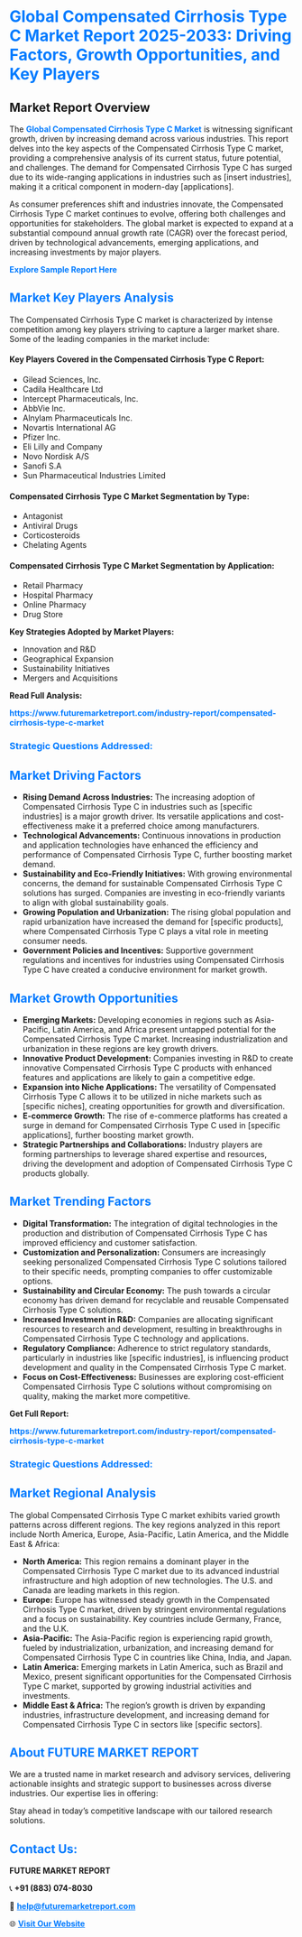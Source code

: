 <h1 style="color: #007BFF;">Global Compensated Cirrhosis Type C Market Report 2025-2033: Driving Factors, Growth Opportunities, and Key Players</h1>

<section id="overview">
<h2>Market Report Overview</h2>
<p>The <a href="https://www.futuremarketreport.com/industry-report/compensated-cirrhosis-type-c-market" style="color: #007BFF; text-decoration: none;"><strong>Global Compensated Cirrhosis Type C Market</strong></a> is witnessing significant growth, driven by increasing demand across various industries. This report delves into the key aspects of the Compensated Cirrhosis Type C market, providing a comprehensive analysis of its current status, future potential, and challenges. The demand for Compensated Cirrhosis Type C has surged due to its wide-ranging applications in industries such as [insert industries], making it a critical component in modern-day [applications].</p>
<p>As consumer preferences shift and industries innovate, the Compensated Cirrhosis Type C market continues to evolve, offering both challenges and opportunities for stakeholders. The global market is expected to expand at a substantial compound annual growth rate (CAGR) over the forecast period, driven by technological advancements, emerging applications, and increasing investments by major players.</p>
</section>

<section id="overview">
<p><a href="https://www.futuremarketreport.com/request-sample/reportId=78905" style="color: #007BFF; text-decoration: none;"><strong>Explore Sample Report Here</strong></a></p>
</section>

<section id="key-players">
<h2 style="color: #007BFF;">Market Key Players Analysis</h2>
<p>The Compensated Cirrhosis Type C market is characterized by intense competition among key players striving to capture a larger market share. Some of the leading companies in the market include:</p>
<h4>Key Players Covered in the Compensated Cirrhosis Type C Report:</h4>
<ul><li>Gilead Sciences, Inc.</li><li>Cadila Healthcare Ltd</li><li>Intercept Pharmaceuticals, Inc.</li><li>AbbVie Inc.</li><li>Alnylam Pharmaceuticals Inc.</li><li>Novartis International AG</li><li>Pfizer Inc.</li><li>Eli Lilly and Company</li><li>Novo Nordisk A/S</li><li>Sanofi S.A</li><li>Sun Pharmaceutical Industries Limited</li></ul>
<h4>Compensated Cirrhosis Type C Market Segmentation by Type:</h4>
<ul><li>Antagonist</li><li>Antiviral Drugs</li><li>Corticosteroids</li><li>Chelating Agents</li></ul>

<h4>Compensated Cirrhosis Type C Market Segmentation by Application:</h4>
<ul><li>Retail Pharmacy</li><li>Hospital Pharmacy</li><li>Online Pharmacy</li><li>Drug Store</li></ul>
<p><strong>Key Strategies Adopted by Market Players:</strong></p>
<ul>
<li>Innovation and R&D</li>
<li>Geographical Expansion</li>
<li>Sustainability Initiatives</li>
<li>Mergers and Acquisitions</li>
</ul>
</section>

<section>
<p><strong>Read Full Analysis: </strong></p><a href="https://www.futuremarketreport.com/industry-report/compensated-cirrhosis-type-c-market" style="color: #007BFF; text-decoration: none;"><strong>https://www.futuremarketreport.com/industry-report/compensated-cirrhosis-type-c-market</strong></a>
<h3 style="color: #007BFF;">Strategic Questions Addressed:</h3>
</section>

<section id="driving-factors">
<h2 style="color: #007BFF;">Market Driving Factors</h2>
<ul>
<li><strong>Rising Demand Across Industries:</strong> The increasing adoption of Compensated Cirrhosis Type C in industries such as [specific industries] is a major growth driver. Its versatile applications and cost-effectiveness make it a preferred choice among manufacturers.</li>
<li><strong>Technological Advancements:</strong> Continuous innovations in production and application technologies have enhanced the efficiency and performance of Compensated Cirrhosis Type C, further boosting market demand.</li>
<li><strong>Sustainability and Eco-Friendly Initiatives:</strong> With growing environmental concerns, the demand for sustainable Compensated Cirrhosis Type C solutions has surged. Companies are investing in eco-friendly variants to align with global sustainability goals.</li>
<li><strong>Growing Population and Urbanization:</strong> The rising global population and rapid urbanization have increased the demand for [specific products], where Compensated Cirrhosis Type C plays a vital role in meeting consumer needs.</li>
<li><strong>Government Policies and Incentives:</strong> Supportive government regulations and incentives for industries using Compensated Cirrhosis Type C have created a conducive environment for market growth.</li>
</ul>
</section>

<section id="growth-opportunities">
<h2 style="color: #007BFF;">Market Growth Opportunities</h2>
<ul>
<li><strong>Emerging Markets:</strong> Developing economies in regions such as Asia-Pacific, Latin America, and Africa present untapped potential for the Compensated Cirrhosis Type C market. Increasing industrialization and urbanization in these regions are key growth drivers.</li>
<li><strong>Innovative Product Development:</strong> Companies investing in R&D to create innovative Compensated Cirrhosis Type C products with enhanced features and applications are likely to gain a competitive edge.</li>
<li><strong>Expansion into Niche Applications:</strong> The versatility of Compensated Cirrhosis Type C allows it to be utilized in niche markets such as [specific niches], creating opportunities for growth and diversification.</li>
<li><strong>E-commerce Growth:</strong> The rise of e-commerce platforms has created a surge in demand for Compensated Cirrhosis Type C used in [specific applications], further boosting market growth.</li>
<li><strong>Strategic Partnerships and Collaborations:</strong> Industry players are forming partnerships to leverage shared expertise and resources, driving the development and adoption of Compensated Cirrhosis Type C products globally.</li>
</ul>
</section>

<section id="trending-factors">
<h2 style="color: #007BFF;">Market Trending Factors</h2>
<ul>
<li><strong>Digital Transformation:</strong> The integration of digital technologies in the production and distribution of Compensated Cirrhosis Type C has improved efficiency and customer satisfaction.</li>
<li><strong>Customization and Personalization:</strong> Consumers are increasingly seeking personalized Compensated Cirrhosis Type C solutions tailored to their specific needs, prompting companies to offer customizable options.</li>
<li><strong>Sustainability and Circular Economy:</strong> The push towards a circular economy has driven demand for recyclable and reusable Compensated Cirrhosis Type C solutions.</li>
<li><strong>Increased Investment in R&D:</strong> Companies are allocating significant resources to research and development, resulting in breakthroughs in Compensated Cirrhosis Type C technology and applications.</li>
<li><strong>Regulatory Compliance:</strong> Adherence to strict regulatory standards, particularly in industries like [specific industries], is influencing product development and quality in the Compensated Cirrhosis Type C market.</li>
<li><strong>Focus on Cost-Effectiveness:</strong> Businesses are exploring cost-efficient Compensated Cirrhosis Type C solutions without compromising on quality, making the market more competitive.</li>
</ul>
</section>

<section>
<p><strong>Get Full Report: </strong></p><a href="https://www.futuremarketreport.com/industry-report/compensated-cirrhosis-type-c-market" style="color: #007BFF; text-decoration: none;"><strong>https://www.futuremarketreport.com/industry-report/compensated-cirrhosis-type-c-market</strong></a>
<h3 style="color: #007BFF;">Strategic Questions Addressed:</h3>
</section>


<section id="regional-analysis">
<h2 style="color: #007BFF;">Market Regional Analysis</h2>
<p>The global Compensated Cirrhosis Type C market exhibits varied growth patterns across different regions. The key regions analyzed in this report include North America, Europe, Asia-Pacific, Latin America, and the Middle East & Africa:</p>
<ul>
<li><strong>North America:</strong> This region remains a dominant player in the Compensated Cirrhosis Type C market due to its advanced industrial infrastructure and high adoption of new technologies. The U.S. and Canada are leading markets in this region.</li>
<li><strong>Europe:</strong> Europe has witnessed steady growth in the Compensated Cirrhosis Type C market, driven by stringent environmental regulations and a focus on sustainability. Key countries include Germany, France, and the U.K.</li>
<li><strong>Asia-Pacific:</strong> The Asia-Pacific region is experiencing rapid growth, fueled by industrialization, urbanization, and increasing demand for Compensated Cirrhosis Type C in countries like China, India, and Japan.</li>
<li><strong>Latin America:</strong> Emerging markets in Latin America, such as Brazil and Mexico, present significant opportunities for the Compensated Cirrhosis Type C market, supported by growing industrial activities and investments.</li>
<li><strong>Middle East & Africa:</strong> The region’s growth is driven by expanding industries, infrastructure development, and increasing demand for Compensated Cirrhosis Type C in sectors like [specific sectors].</li>
</ul>
</section>

<footer>
<h2 style="color: #007BFF;">About FUTURE MARKET REPORT</h2>
<p>We are a trusted name in market research and advisory services, delivering actionable insights and strategic support to businesses across diverse industries. Our expertise lies in offering:</p>

<p>Stay ahead in today’s competitive landscape with our tailored research solutions.</p>

<h2 style="color: #007BFF;">Contact Us:</h2>
<p><strong>FUTURE MARKET REPORT</strong></p>
<p>📞 <strong>+91 (883) 074-8030</strong></p>
<p>📧 <strong><a href="mailto:help@futuremarketreport.com" style="color: #007BFF;">help@futuremarketreport.com</a></strong></p>
<p>🌐 <strong><a href="https://www.futuremarketreport.com/" style="color: #007BFF;">Visit Our Website</a></strong></p>
</footer>